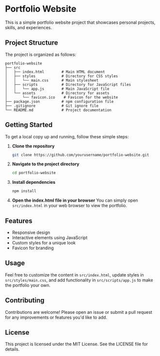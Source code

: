 # Portfolio Website

This is a simple portfolio website project that showcases personal projects, skills, and experiences. 

## Project Structure

The project is organized as follows:

```
portfolio-website
├── src
│   ├── index.html        # Main HTML document
│   ├── styles            # Directory for CSS styles
│   │   └── main.css      # Main stylesheet
│   ├── scripts           # Directory for JavaScript files
│   │   └── app.js        # Main JavaScript file
│   └── assets            # Directory for assets
│       └── favicon.ico    # Favicon for the website
├── package.json          # npm configuration file
├── .gitignore            # Git ignore file
└── README.md             # Project documentation
```

## Getting Started

To get a local copy up and running, follow these simple steps:

1. **Clone the repository**
   ```bash
   git clone https://github.com/yourusername/portfolio-website.git
   ```

2. **Navigate to the project directory**
   ```bash
   cd portfolio-website
   ```

3. **Install dependencies**
   ```bash
   npm install
   ```

4. **Open the index.html file in your browser**
   You can simply open `src/index.html` in your web browser to view the portfolio.

## Features

- Responsive design
- Interactive elements using JavaScript
- Custom styles for a unique look
- Favicon for branding

## Usage

Feel free to customize the content in `src/index.html`, update styles in `src/styles/main.css`, and add functionality in `src/scripts/app.js` to make the portfolio your own.

## Contributing

Contributions are welcome! Please open an issue or submit a pull request for any improvements or features you'd like to add.

## License

This project is licensed under the MIT License. See the LICENSE file for details.